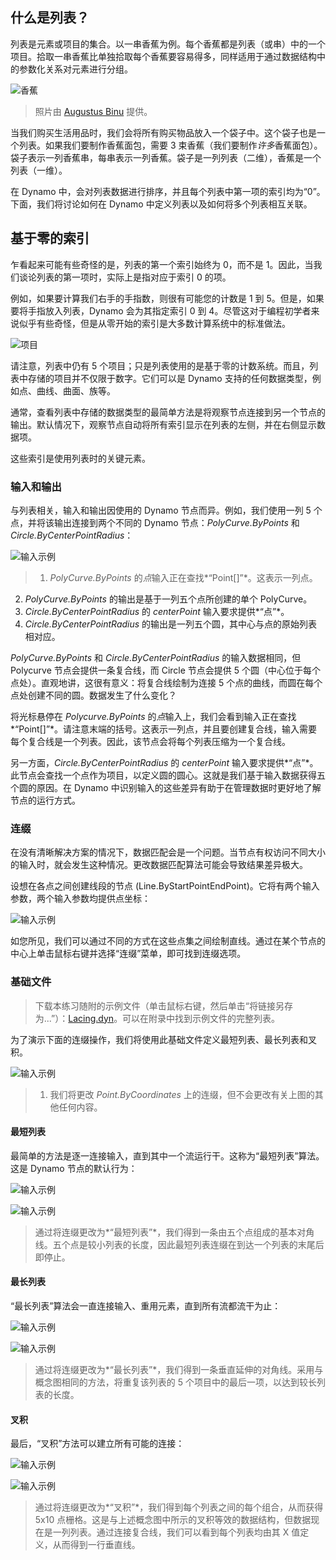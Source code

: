 

## 什么是列表？

列表是元素或项目的集合。以一串香蕉为例。每个香蕉都是列表（或串）中的一个项目。拾取一串香蕉比单独拾取每个香蕉要容易得多，同样适用于通过数据结构中的参数化关系对元素进行分组。

![香蕉](images/6-1/Bananas_white_background_DS.jpg)

> 照片由 [Augustus Binu](https://commons.wikimedia.org/wiki/File:Bananas_white_background_DS.jpg?fastcci_from=11404890&c1=11404890&d1=15&s=200&a=list) 提供。

当我们购买生活用品时，我们会将所有购买物品放入一个袋子中。这个袋子也是一个列表。如果我们要制作香蕉面包，需要 3 束香蕉（我们要制作*许多*香蕉面包）。袋子表示一列香蕉串，每串表示一列香蕉。袋子是一列列表（二维），香蕉是一个列表（一维）。

在 Dynamo 中，会对列表数据进行排序，并且每个列表中第一项的索引均为“0”。下面，我们将讨论如何在 Dynamo 中定义列表以及如何将多个列表相互关联。

## 基于零的索引

乍看起来可能有些奇怪的是，列表的第一个索引始终为 0，而不是 1。因此，当我们谈论列表的第一项时，实际上是指对应于索引 0 的项。

例如，如果要计算我们右手的手指数，则很有可能您的计数是 1 到 5。但是，如果要将手指放入列表，Dynamo 会为其指定索引 0 到 4。尽管这对于编程初学者来说似乎有些奇怪，但是从零开始的索引是大多数计算系统中的标准做法。

![项目](images/6-1/items.jpg)

请注意，列表中仍有 5 个项目；只是列表使用的是基于零的计数系统。而且，列表中存储的项目并不仅限于数字。它们可以是 Dynamo 支持的任何数据类型，例如点、曲线、曲面、族等。

通常，查看列表中存储的数据类型的最简单方法是将观察节点连接到另一个节点的输出。默认情况下，观察节点自动将所有索引显示在列表的左侧，并在右侧显示数据项。

这些索引是使用列表时的关键元素。

### 输入和输出

与列表相关，输入和输出因使用的 Dynamo 节点而异。例如，我们使用一列 5 个点，并将该输出连接到两个不同的 Dynamo 节点：*PolyCurve.ByPoints* 和 *Circle.ByCenterPointRadius*：

![输入示例](images/6-2/PolyCurve.Inputs.jpg)

> 1. *PolyCurve.ByPoints* 的*点*输入正在查找*“Point[]”*。这表示一列点。
2. *PolyCurve.ByPoints* 的输出是基于一列五个点所创建的单个 PolyCurve。
3. *Circle.ByCenterPointRadius* 的 *centerPoint* 输入要求提供*“点”*。
4. *Circle.ByCenterPointRadius* 的输出是一列五个圆，其中心与点的原始列表相对应。

*PolyCurve.ByPoints* 和 *Circle.ByCenterPointRadius* 的输入数据相同，但 Polycurve 节点会提供一条复合线，而 Circle 节点会提供 5 个圆（中心位于每个点处）。直观地讲，这很有意义：将复合线绘制为连接 5 个点的曲线，而圆在每个点处创建不同的圆。数据发生了什么变化？

将光标悬停在 *Polycurve.ByPoints* 的*点*输入上，我们会看到输入正在查找*“Point[]”*。请注意末端的括号。这表示一列点，并且要创建复合线，输入需要每个复合线是一个列表。因此，该节点会将每个列表压缩为一个复合线。

另一方面，*Circle.ByCenterPointRadius* 的 *centerPoint* 输入要求提供*“点”*。此节点会查找一个点作为项目，以定义圆的圆心。这就是我们基于输入数据获得五个圆的原因。在 Dynamo 中识别输入的这些差异有助于在管理数据时更好地了解节点的运行方式。

### 连缀

在没有清晰解决方案的情况下，数据匹配会是一个问题。当节点有权访问不同大小的输入时，就会发生这种情况。更改数据匹配算法可能会导致结果差异极大。

设想在各点之间创建线段的节点 (Line.ByStartPointEndPoint)。它将有两个输入参数，两个输入参数均提供点坐标：

![输入示例](images/6-1/laceBase.jpg)

如您所见，我们可以通过不同的方式在这些点集之间绘制直线。通过在某个节点的中心上单击鼠标右键并选择“连缀”菜单，即可找到连缀选项。

### 基础文件

> 下载本练习随附的示例文件（单击鼠标右键，然后单击“将链接另存为...”）：[Lacing.dyn](datasets/6-1/Lacing.dyn)。可以在附录中找到示例文件的完整列表。

为了演示下面的连缀操作，我们将使用此基础文件定义最短列表、最长列表和叉积。

![输入示例](images/6-1/lacing.jpg)

> 1. 我们将更改 *Point.ByCoordinates* 上的连缀，但不会更改有关上图的其他任何内容。

#### 最短列表

最简单的方法是逐一连接输入，直到其中一个流运行干。这称为“最短列表”算法。这是 Dynamo 节点的默认行为：

![输入示例](images/6-1/shortestListDiagram.jpg)

![输入示例](images/6-1/shortestList.jpg)

> 通过将连缀更改为*“最短列表”*，我们得到一条由五个点组成的基本对角线。五个点是较小列表的长度，因此最短列表连缀在到达一个列表的末尾后即停止。

#### 最长列表

“最长列表”算法会一直连接输入、重用元素，直到所有流都流干为止：

![输入示例](images/6-1/longestListDiagram.jpg)

![输入示例](images/6-1/longestList.jpg)

> 通过将连缀更改为*“最长列表”*，我们得到一条垂直延伸的对角线。采用与概念图相同的方法，将重复该列表的 5 个项目中的最后一项，以达到较长列表的长度。

#### 叉积

最后，“叉积”方法可以建立所有可能的连接：

![输入示例](images/6-1/crossProductDiagram.jpg)

![输入示例](images/6-1/crossProduct.jpg)

> 通过将连缀更改为*“叉积”*，我们得到每个列表之间的每个组合，从而获得 5x10 点栅格。这是与上述概念图中所示的叉积等效的数据结构，但数据现在是一列列表。通过连接复合线，我们可以看到每个列表均由其 X 值定义，从而得到一行垂直线。

